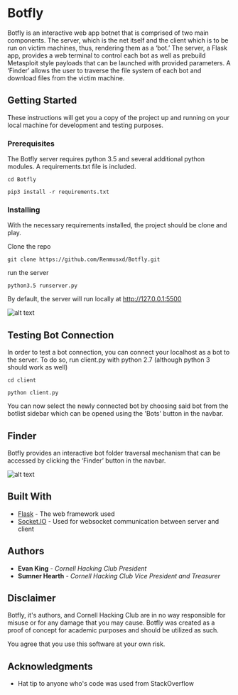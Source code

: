 # Botfly

Botfly is an interactive web app botnet that is comprised of two main components. The server, which is the net itself and the client which is to be run on victim machines, thus, rendering them as a ‘bot.’ The server, a Flask app, provides a web terminal to control each bot as well as prebuild Metasploit style payloads that can be launched with provided parameters. A ‘Finder’ allows the user to traverse the file system of each bot and download files from the victim machine.

## Getting Started

These instructions will get you a copy of the project up and running on your local machine for development and testing purposes.

### Prerequisites

The Botfly server requires python 3.5 and several additional python modules. A requirements.txt file is included.

```
cd Botfly
```

```
pip3 install -r requirements.txt
```

### Installing

With the necessary requirements installed, the project should be clone and play.

Clone the repo

```
git clone https://github.com/Renmusxd/Botfly.git
```

run the server

```
python3.5 runserver.py
```

By default, the server will run locally at http://127.0.0.1:5500

![alt text][screenshot-index]

[screenshot-index]: https://raw.githubusercontent.com/Renmusxd/Botfly/master/Screenshot-index.png?token=ALE1EtDSjG5xXeSpmysckKk6iS7TsOI0ks5YfVA4wA%3D%3D "Home Page"

## Testing Bot Connection

In order to test a bot connection, you can connect your localhost as a bot to the server. To do so, run client.py with python 2.7 (although python 3 should work as well)

```
cd client
```

```
python client.py
```

You can now select the newly connected bot by choosing said bot from the botlist sidebar which can be opened using the 'Bots' button in the navbar.

## Finder

Botfly provides an interactive bot folder traversal mechanism that can be accessed by clicking the ‘Finder’ button in the navbar.

![alt text][screenshot-finder]

[screenshot-finder]: https://raw.githubusercontent.com/Renmusxd/Botfly/master/Screenshot-finder.png?token=ALE1End_ci8MHSg_hv-onfGtDxJk1Y1nks5YfVAewA%3D%3D "Home Page"

## Built With
* [Flask](http://flask.pocoo.org/) - The web framework used
* [Socket.IO](http://socket.io/) - Used for websocket communication between  server and client

## Authors

* **Evan King** - *Cornell Hacking Club President*
* **Sumner Hearth** - *Cornell Hacking Club Vice President and Treasurer*


## Disclaimer


Botfly, it's authors, and Cornell Hacking Club are in no way responsible for misuse or for any damage that you may cause. Botfly was created as a proof of concept for academic purposes and should be utilized as such.

You agree that you use this software at your own risk.

## Acknowledgments

* Hat tip to anyone who's code was used from StackOverflow


